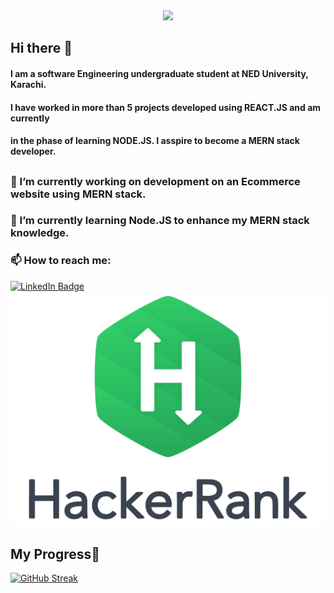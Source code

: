 
  
<div id="header" align="center">
  <img src="https://media.giphy.com/media/M9gbBd9nbDrOTu1Mqx/giphy.gif" width="100"/>
</div> 

## Hi there 👋
#### I am a software Engineering undergraduate student at NED University, Karachi.
#### I have worked in more than 5 projects developed using REACT.JS and am currently 
#### in the phase of learning NODE.JS. I asspire to become  a MERN stack developer.

##
### 🔭 I’m currently working on development on an Ecommerce website using MERN stack.
### 🌱 I’m currently learning Node.JS to enhance my MERN stack knowledge.
### 📫 How to reach me: <div id="badges">
  <a href="https://www.linkedin.com/in/hamna-aamir/">
    <img src="https://img.shields.io/badge/LinkedIn-blue?style=for-the-badge&logo=linkedin&logoColor=white" alt="LinkedIn Badge"/>
  </a>
  <a href="https://www.hackerrank.com/profile/hamnaaamir593" width="100px" height="100px">
     <img src="./pngegg.png" alt="LinkedIn Badge"/>
  </a>
</div>

## My Progress👋
<a href="https://git.io/streak-stats"><img src="http://github-readme-streak-stats.herokuapp.com?user=hamna4503&theme=dark" alt="GitHub Streak" /></a>


<!--
**hamna4503/hamna4503** is a ✨ _special_ ✨ repository because its `README.md` (this file) appears on your GitHub profile.

Here are some ideas to get you started:

- 
- 
- 👯 I’m looking to collaborate on ...
- 🤔 I’m looking for help with ...
- 💬 Ask me about ...
- 
- 😄 Pronouns: ...
- ⚡ Fun fact: ...
-->


